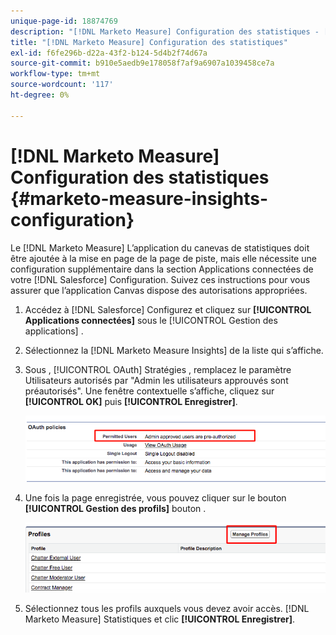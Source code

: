 ```yaml
---
unique-page-id: 18874769
description: "[!DNL Marketo Measure] Configuration des statistiques - [!DNL Marketo Measure] - Documentation du produit"
title: "[!DNL Marketo Measure] Configuration des statistiques"
exl-id: f6fe296b-d22a-43f2-b124-5d4b2f74d67a
source-git-commit: b910e5aedb9e178058f7af9a6907a1039458ce7a
workflow-type: tm+mt
source-wordcount: '117'
ht-degree: 0%

---
```


# [!DNL Marketo Measure] Configuration des statistiques {#marketo-measure-insights-configuration}

Le [!DNL Marketo Measure] L’application du canevas de statistiques doit être ajoutée à la mise en page de la page de piste, mais elle nécessite une configuration supplémentaire dans la section Applications connectées de votre [!DNL Salesforce] Configuration. Suivez ces instructions pour vous assurer que l’application Canvas dispose des autorisations appropriées.

1. Accédez à [!DNL Salesforce] Configurez et cliquez sur **[!UICONTROL Applications connectées]** sous le [!UICONTROL Gestion des applications] .

1. Sélectionnez la [!DNL Marketo Measure Insights] de la liste qui s’affiche.

1. Sous , [!UICONTROL OAuth] Stratégies , remplacez le paramètre Utilisateurs autorisés par &quot;Admin les utilisateurs approuvés sont préautorisés&quot;. Une fenêtre contextuelle s’affiche, cliquez sur **[!UICONTROL OK]** puis **[!UICONTROL Enregistrer]**.

   ![](assets/1-1.png)

1. Une fois la page enregistrée, vous pouvez cliquer sur le bouton **[!UICONTROL Gestion des profils]** bouton .

   ![](assets/2-1.png)

1. Sélectionnez tous les profils auxquels vous devez avoir accès. [!DNL Marketo Measure] Statistiques et clic **[!UICONTROL Enregistrer]**.
